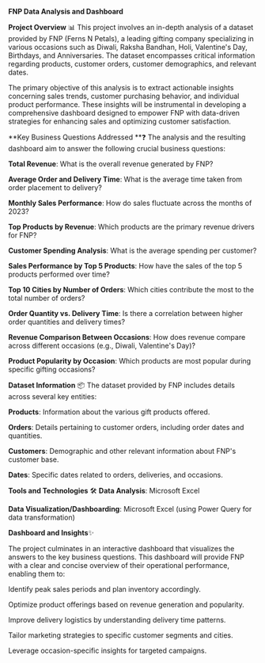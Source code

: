 **FNP Data Analysis and Dashboard**

**Project Overview** 📊
This project involves an in-depth analysis of a dataset provided by FNP (Ferns N Petals), a leading gifting company specializing in various occasions such as Diwali, Raksha Bandhan, Holi, Valentine's Day, Birthdays, and Anniversaries. The dataset encompasses critical information regarding products, customer orders, customer demographics, and relevant dates.

The primary objective of this analysis is to extract actionable insights concerning sales trends, customer purchasing behavior, and individual product performance. These insights will be instrumental in developing a comprehensive dashboard designed to empower FNP with data-driven strategies for enhancing sales and optimizing customer satisfaction.

**Key Business Questions Addressed **❓
The analysis and the resulting dashboard aim to answer the following crucial business questions:

**Total Revenue**: What is the overall revenue generated by FNP?

**Average Order and Delivery Time**: What is the average time taken from order placement to delivery?

**Monthly Sales Performance**: How do sales fluctuate across the months of 2023?

**Top Products by Revenue**: Which products are the primary revenue drivers for FNP?

**Customer Spending Analysis**: What is the average spending per customer?

**Sales Performance by Top 5 Products**: How have the sales of the top 5 products performed over time?

**Top 10 Cities by Number of Orders**: Which cities contribute the most to the total number of orders?

**Order Quantity vs. Delivery Time**: Is there a correlation between higher order quantities and delivery times?

**Revenue Comparison Between Occasions**: How does revenue compare across different occasions (e.g., Diwali, Valentine's Day)?

**Product Popularity by Occasion**: Which products are most popular during specific gifting occasions?

**Dataset Information** 📦
The dataset provided by FNP includes details across several key entities:

**Products**: Information about the various gift products offered.

**Orders**: Details pertaining to customer orders, including order dates and quantities.

**Customers**: Demographic and other relevant information about FNP's customer base.

**Dates**: Specific dates related to orders, deliveries, and occasions.

**Tools and Technologies** 🛠️
**Data Analysis**: Microsoft Excel

**Data Visualization/Dashboarding**: Microsoft Excel (using Power Query for data transformation)

**Dashboard and Insights**✨

The project culminates in an interactive dashboard that visualizes the answers to the key business questions. This dashboard will provide FNP with a clear and concise overview of their operational performance, enabling them to:

Identify peak sales periods and plan inventory accordingly.

Optimize product offerings based on revenue generation and popularity.

Improve delivery logistics by understanding delivery time patterns.

Tailor marketing strategies to specific customer segments and cities.

Leverage occasion-specific insights for targeted campaigns.
